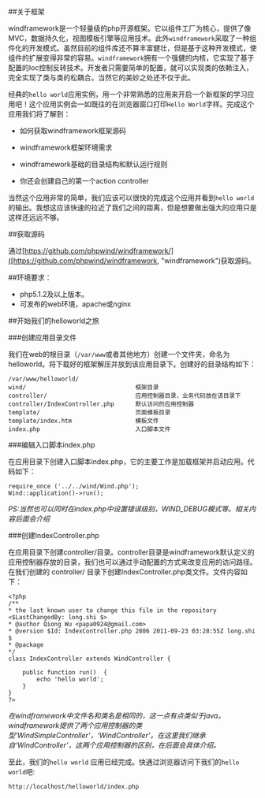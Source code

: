 ##关于框架

windframework是一个轻量级的php开源框架。它以组件工厂为核心，提供了像MVC，数据持久化，视图模板引擎等应用技术。此外`windframework`采取了一种组件化的开发模式。虽然目前的组件库还不算丰富健壮，但是基于这种开发模式，使组件的扩展变得非常的容易。`windframework`拥有一个强健的内核，它实现了基于配置的Ioc控制反转技术。开发者只需要简单的配置，就可以实现类的依赖注入，完全实现了类与类的松耦合。当然它的美妙之处还不仅于此。

经典的`hello world`应用实例，用一个非常熟悉的应用来开启一个新框架的学习应用吧！这个应用实例会一如既往的在浏览器窗口打印`Hello World`字样。完成这个应用我们将了解到：

* 如何获取windframework框架源码

* windframework框架环境需求

* windframework基础的目录结构和默认运行规则

* 你还会创建自己的第一个action controller
	
当然这个应用非常的简单，我们应该可以很快的完成这个应用并看到`hello world`的输出。我想这应该快速的拉近了我们之间的距离，但是想要做出强大的应用只是这样还远远不够。

##获取源码

通过[https://github.com/phpwind/windframework/]([https://github.com/phpwind/windframework, "windframework")获取源码。

##环境要求：

* php5.1.2及以上版本。
* 可发布的web环境，apache或nginx

##开始我们的helloworld之旅

###创建应用目录文件

我们在web的根目录（`/var/www`或者其他地方）创建一个文件夹，命名为helloworld。将下载好的框架解压并放到该应用目录下。创建好的目录结构如下：

	/var/www/helloworld/
	wind/					            框架目录
	controller/				            应用控制器目录，业务代码放在该目录下
	controller/IndexController.php		默认访问的应用控制器
	template/				            页面模板目录
	template/index.htm			        模板文件
	index.php				            入口脚本文件


###编辑入口脚本index.php

在应用目录下创建入口脚本index.php，它的主要工作是加载框架并启动应用。代码如下：

	require_once ('../../wind/Wind.php');
	Wind::application()->run();

*PS:当然也可以同时在index.php中设置错误级别，WIND_DEBUG模式等。相关内容后面会介绍*

###创建IndexController.php

在应用目录下创建controller/目录。controller目录是windframework默认定义的应用控制器存放的目录，我们也可以通过手动配置的方式来改变应用的访问路径。在我们创建的 controller/ 目录下创建IndexController.php类文件。文件内容如下：

	<?php
	/**
	* the last known user to change this file in the repository  <$LastChangedBy: long.shi $>
	* @author Qiong Wu <papa0924@gmail.com>
	* @version $Id: IndexController.php 2806 2011-09-23 03:28:55Z long.shi $
	* @package 
	*/
	class IndexController extends WindController {

		public function run()  {
			echo 'hello world';
		}
	}
	?>

*在windframework中文件名和类名是相同的，这一点有点类似于java。windframework提供了两个应用控制器的类型‘WindSimpleController’，‘WindController’。在这里我们继承自‘WindController’，这两个应用控制器的区别，在后面会具体介绍。*

至此，我们的`hello world` 应用已经完成。快通过浏览器访问下我们的`hello world`吧:

	http://localhost/helloworld/index.php 
